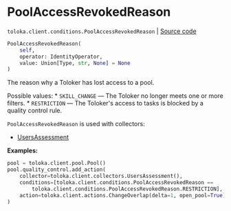# PoolAccessRevokedReason
`toloka.client.conditions.PoolAccessRevokedReason` | [Source code](https://github.com/Toloka/toloka-kit/blob/v1.2.2/src/client/conditions.py#L389)

```python
PoolAccessRevokedReason(
    self,
    operator: IdentityOperator,
    value: Union[Type, str, None] = None
)
```

The reason why a Toloker has lost access to a pool.


Possible values:
    * `SKILL_CHANGE` — The Toloker no longer meets one or more filters.
    * `RESTRICTION` — The Toloker's access to tasks is blocked by a quality control rule.

`PoolAccessRevokedReason` is used with collectors:
- [UsersAssessment](toloka.client.collectors.UsersAssessment.md)


**Examples:**


```python
pool = toloka.client.pool.Pool()
pool.quality_control.add_action(
    collector=toloka.client.collectors.UsersAssessment(),
    conditions=[toloka.client.conditions.PoolAccessRevokedReason ==
        toloka.client.conditions.PoolAccessRevokedReason.RESTRICTION],
    action=toloka.client.actions.ChangeOverlap(delta=1, open_pool=True),
)
```
